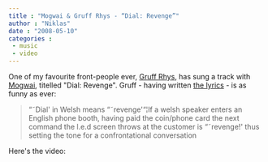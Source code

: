 ```yaml
---
title : "Mogwai & Gruff Rhys - “Dial: Revenge”"
author : "Niklas"
date : "2008-05-10"
categories : 
 - music
 - video
---
```


One of my favourite front-people ever, [Gruff Rhys](http://en.wikipedia.org/wiki/Gruff_Rhys), has sung a track with [Mogwai](http://en.wikipedia.org/wiki/Mogwai_(band)), titelled "Dial: Revenge". Gruff - having written [the lyrics](http://www.mogwai.co.uk/words/Lyrics/Dial:Revenge) - is as funny as ever:

> “˜Dial' in Welsh means “˜revenge'“¦If a welsh speaker enters an English phone booth, having paid the coin/phone card the next command the l.e.d screen throws at the customer is “˜revenge!' thus setting the tone for a confrontational conversation

Here's the video:

